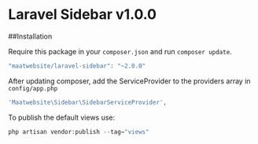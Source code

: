 # Laravel Sidebar v1.0.0

##Installation

Require this package in your `composer.json` and run `composer update`.

```php
"maatwebsite/laravel-sidebar": "~2.0.0"
```

After updating composer, add the ServiceProvider to the providers array in `config/app.php`

```php
'Maatwebsite\Sidebar\SidebarServiceProvider',
```

To publish the default views use:

```php
php artisan vendor:publish --tag="views"
```
